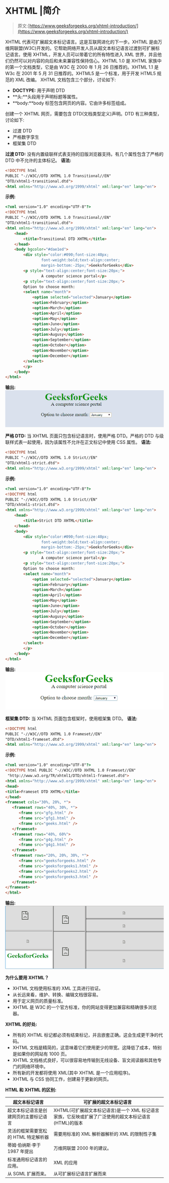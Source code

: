 # XHTML |简介

> 原文:[https://www.geeksforgeeks.org/xhtml-introduction/](https://www.geeksforgeeks.org/xhtml-introduction/)

XHTML 代表可扩展超文本标记语言。这是互联网进化的下一步。XHTML 是由万维网联盟(W3C)开发的。它帮助网络开发人员从超文本标记语言过渡到可扩展标记语言。使用 XHTML，开发人员可以带着它的所有特性进入 XML 世界，并且他们仍然可以对内容的向后和未来兼容性保持信心。XHTML 1.0 是 XHTML 家族中的第一个文档类型，它是由 W3C 在 2000 年 1 月 26 日推荐的。XHTML 1.1 是 W3c 在 2001 年 5 月 31 日推荐的。XHTML5 是一个标准，用于开发 HTML5 规范的 XML 改编。
XHTML 文档包含三个部分，讨论如下:

*   **DOCTYPE:** 用于声明 DTD
*   **头:**头段用于声明标题等属性。
*   **body:**body 标签包含网页的内容。它由许多标签组成。

创建一个 XHTML 网页，需要包含 DTD(文档类型定义)声明。DTD 有三种类型，讨论如下:

*   过渡 DTD
*   严格数字孪生
*   框架集 DTD

**过渡 DTD:** 没有内置级联样式表支持的旧版浏览器支持。有几个属性包含了严格的 DTD 中不允许的主体标记。
**语法:**

```html
<!DOCTYPE html
PUBLIC "-//W3C//DTD XHTML 1.0 Transitional//EN"
"DTD/xhtml1-transitional.dtd">
<html xmlns="http://www.w3.org/1999/xhtml" xml:lang="en" lang="en">
```

**示例:**

```html
<?xml version="1.0" encoding="UTF-8"?>
<!DOCTYPE html
PUBLIC "-//W3C//DTD XHTML 1.0 Transitional//EN"
"DTD/xhtml1-transitional.dtd">
<html xmlns="http://www.w3.org/1999/xhtml" xml:lang="en" lang="en">
    <head>
        <title>Transitional DTD XHTML</title>
    </head>
    <body bgcolor="#dae1ed">
        <div style="color:#090;font-size:40px;
                font-weight:bold;text-align:center;
                margin-bottom:-25px;">GeeksforGeeks</div>
        <p style="text-align:center;font-size:20px;">
                A computer science portal</p>
        <p style="text-align:center;font-size:20px;">
        Option to choose month:
        <select name="month">
            <option selected="selected">January</option>
            <option>February</option>
            <option>March</option>
            <option>April</option>
            <option>May</option>
            <option>June</option>
            <option>July</option>
            <option>Augusy</option>
            <option>September</option>
            <option>October</option>
            <option>November</option>
            <option>December</option>
        </select>
        </p>
    </body>
</html>
```

**输出:**
![transitional dtd xhtml](img/3e8f784dfc85c27abd57fa691345e7a1.png)

**严格 DTD:** 当 XHTML 页面只包含标记语言时，使用严格 DTD。严格的 DTD 与级联样式表一起使用，因为该属性不允许在正文标记中使用 CSS 属性。
**语法:**

```html
<!DOCTYPE html
PUBLIC "-//W3C//DTD XHTML 1.0 Strict//EN"
"DTD/xhtml1-strict.dtd">
<html xmlns="http://www.w3.org/1999/xhtml" xml:lang="en" lang="en">
```

**示例:**

```html
<?xml version="1.0" encoding="UTF-8"?>
<!DOCTYPE html
PUBLIC "-//W3C//DTD XHTML 1.0 Strict//EN"
"DTD/xhtml1-strict.dtd">
<html xmlns="http://www.w3.org/1999/xhtml" xml:lang="en" lang="en">
    <head>
        <title>Strict DTD XHTML</title>
    </head>
    <body>
        <div style="color:#090;font-size:40px;
                font-weight:bold;text-align:center;
                margin-bottom:-25px;">GeeksforGeeks</div>
        <p style="text-align:center;font-size:20px;">
                A computer science portal</p>
        <p style="text-align:center;font-size:20px;">
        Option to choose month:
        <select name="month">
            <option selected="selected">January</option>
            <option>February</option>
            <option>March</option>
            <option>April</option>
            <option>May</option>
            <option>June</option>
            <option>July</option>
            <option>Augusy</option>
            <option>September</option>
            <option>October</option>
            <option>November</option>
            <option>December</option>
        </select>
        </p>
    </body>
</html>
```

**输出:**
![strict dtd xhtml](img/ad4c870f76d29710fd1097a9244586c0.png)

**框架集 DTD:** 当 XHTML 页面包含框架时，使用框架集 DTD。
**语法:**

```html
<!DOCTYPE html
PUBLIC "-//W3C//DTD XHTML 1.0 Frameset//EN"
"DTD/xhtml1-frameset.dtd">
<html xmlns="http://www.w3.org/1999/xhtml" xml:lang="en" lang="en">
```

**示例:**

```html
<?xml version="1.0" encoding="UTF-8"?>
<!DOCTYPE html PUBLIC "-//W3C//DTD XHTML 1.0 Frameset//EN"
 "http://www.w3.org/TR/xhtml1/DTD/xhtml1-frameset.dtd">
<html xmlns="http://www.w3.org/1999/xhtml" xml:lang="en" lang="en">
<head>
<title>Frameset DTD XHTML</title>
</head>
<frameset cols="30%, 20%, *">
   <frameset rows="40%, 30%, *">
      <frame src="gfg.html" />
      <frame src="gfg1.html" />
      <frame src="geeks.html" />
   </frameset>
   <frameset rows="40%, 60%"> 
      <frame src="g4g.html" />
      <frame src="g4g1.html" />
   </frameset>
   <frameset rows="20%, 20%, 30%, *"> 
      <frame src="geeksforgeeks.html" />
      <frame src="geeksforgeeks1.html" />
      <frame src="geeksforgeeks2.html" />
      <frame src="geeksforgeeks3.html" />
   </frameset>
</frameset>
</html>
```

**输出:**
![frameset dtd xhtml](img/5fdc2864b5cb9afea52a5dcc80c73e43.png)

**为什么要用 XHTML？**

*   XHTML 文档使用标准的 XML 工具进行验证。
*   从长远来看，维护、转换、编辑文档很容易。
*   用于定义网页的质量标准。
*   XHTML 是 W3C 的一个官方标准，你的网站变得更加兼容和精确很多浏览器。

**XHTML 的好处:**

*   所有的 XHTML 标记都必须有结束标记，并且嵌套正确。这会生成更干净的代码。
*   XHTML 文档是精简的，这意味着它们使用更少的带宽。这降低了成本，特别是如果你的网站有 1000 页。
*   XHTML 文档格式良好，可以很容易地传输到无线设备、盲文阅读器和其他专门的网络环境中。
*   所有新的开发都将使用 XML(其中 XHTML 是一个应用程序)。
*   XHTML 与 CSS 协同工作，创建易于更新的网页。

**HTML 和 XHTML 的区别:**

| 超文本标记语言 | 可扩展的超文本标记语言 |
| --- | --- |
| 超文本标记语言是创建网页的主要标记语言 | XHTML(可扩展超文本标记语言)是一个 XML 标记语言家族，它反映或扩展了广泛使用的超文本标记语言(HTML)的版本 |
| 灵活的框架需要宽松的 HTML 特定解析器 | 需要用标准的 XML 解析器解析的 XML 的限制性子集 |
| 蒂姆·伯纳斯·李于 1987 年提出 | 万维网联盟 2000 年的建议。 |
| 标准通用标记语言的应用。 | XML 的应用 |
| 从 SGML 扩展而来。 | 从可扩展标记语言扩展而来 |
